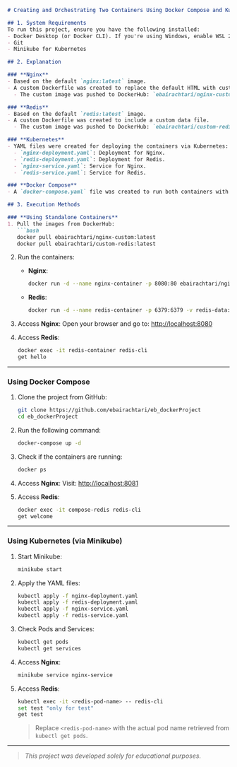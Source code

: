 ```markdown
# Creating and Orchestrating Two Containers Using Docker Compose and Kubernetes

## 1. System Requirements
To run this project, ensure you have the following installed:
- Docker Desktop (or Docker CLI). If you're using Windows, enable WSL 2.
- Git
- Minikube for Kubernetes

## 2. Explanation

### **Nginx**
- Based on the default `nginx:latest` image.
- A custom Dockerfile was created to replace the default HTML with custom content.
  - The custom image was pushed to DockerHub: `ebairachtari/nginx-custom:latest`.

### **Redis**
- Based on the default `redis:latest` image.
- A custom Dockerfile was created to include a custom data file.
  - The custom image was pushed to DockerHub: `ebairachtari/custom-redis:latest`.

### **Kubernetes**
- YAML files were created for deploying the containers via Kubernetes:
  - `nginx-deployment.yaml`: Deployment for Nginx.
  - `redis-deployment.yaml`: Deployment for Redis.
  - `nginx-service.yaml`: Service for Nginx.
  - `redis-service.yaml`: Service for Redis.

### **Docker Compose**
- A `docker-compose.yaml` file was created to run both containers with a single command.

## 3. Execution Methods

### **Using Standalone Containers**
1. Pull the images from DockerHub:
   ```bash
   docker pull ebairachtari/nginx-custom:latest
   docker pull ebairachtari/custom-redis:latest
   ```

2. Run the containers:
   - **Nginx**:
     ```bash
     docker run -d --name nginx-container -p 8080:80 ebairachtari/nginx-custom:latest
     ```
   - **Redis**:
     ```bash
     docker run -d --name redis-container -p 6379:6379 -v redis-data:/data ebairachtari/custom-redis:latest
     ```

3. Access **Nginx**:
   Open your browser and go to: [http://localhost:8080](http://localhost:8080)

4. Access **Redis**:
   ```bash
   docker exec -it redis-container redis-cli
   get hello
   ```

---

### **Using Docker Compose**
1. Clone the project from GitHub:
   ```bash
   git clone https://github.com/ebairachtari/eb_dockerProject
   cd eb_dockerProject
   ```

2. Run the following command:
   ```bash
   docker-compose up -d
   ```

3. Check if the containers are running:
   ```bash
   docker ps
   ```

4. Access **Nginx**:
   Visit: [http://localhost:8081](http://localhost:8081)

5. Access **Redis**:
   ```bash
   docker exec -it compose-redis redis-cli
   get welcome
   ```

---

### **Using Kubernetes (via Minikube)**
1. Start Minikube:
   ```bash
   minikube start
   ```

2. Apply the YAML files:
   ```bash
   kubectl apply -f nginx-deployment.yaml
   kubectl apply -f redis-deployment.yaml
   kubectl apply -f nginx-service.yaml
   kubectl apply -f redis-service.yaml
   ```

3. Check Pods and Services:
   ```bash
   kubectl get pods
   kubectl get services
   ```

4. Access **Nginx**:
   ```bash
   minikube service nginx-service
   ```

5. Access **Redis**:
   ```bash
   kubectl exec -it <redis-pod-name> -- redis-cli
   set test "only for test"
   get test
   ```
   > Replace `<redis-pod-name>` with the actual pod name retrieved from `kubectl get pods`.

---

> *This project was developed solely for educational purposes.*
```
